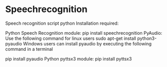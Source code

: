 # Speechrecognition
Speech recognition script python
Installation required:

Python Speech Recognition module:
pip install speechrecognition
PyAudio: Use the following command for linux users
sudo apt-get install python3-pyaudio
Windows users can install pyaudio by executing the following command in a terminal

pip install pyaudio
Python pyttsx3 module:
pip install pyttsx3
